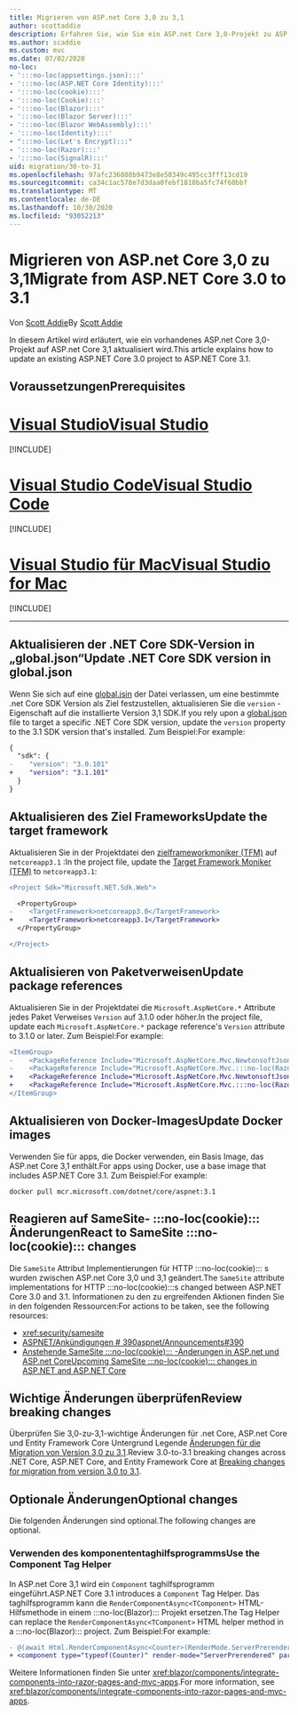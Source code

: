 ```yaml
---
title: Migrieren von ASP.net Core 3,0 zu 3,1
author: scottaddie
description: Erfahren Sie, wie Sie ein ASP.net Core 3,0-Projekt zu ASP.net Core 3,1 migrieren.
ms.author: scaddie
ms.custom: mvc
ms.date: 07/02/2020
no-loc:
- ':::no-loc(appsettings.json):::'
- ':::no-loc(ASP.NET Core Identity):::'
- ':::no-loc(cookie):::'
- ':::no-loc(Cookie):::'
- ':::no-loc(Blazor):::'
- ':::no-loc(Blazor Server):::'
- ':::no-loc(Blazor WebAssembly):::'
- ':::no-loc(Identity):::'
- ":::no-loc(Let's Encrypt):::"
- ':::no-loc(Razor):::'
- ':::no-loc(SignalR):::'
uid: migration/30-to-31
ms.openlocfilehash: 97afc236808b9473e8e50349c495cc3fff13cd19
ms.sourcegitcommit: ca34c1ac578e7d3daa0febf1810ba5fc74f60bbf
ms.translationtype: MT
ms.contentlocale: de-DE
ms.lasthandoff: 10/30/2020
ms.locfileid: "93052213"
---
```

# <a name="migrate-from-aspnet-core-30-to-31"></a><span data-ttu-id="1a37f-103">Migrieren von ASP.net Core 3,0 zu 3,1</span><span class="sxs-lookup"><span data-stu-id="1a37f-103">Migrate from ASP.NET Core 3.0 to 3.1</span></span>

<span data-ttu-id="1a37f-104">Von [Scott Addie](https://github.com/scottaddie)</span><span class="sxs-lookup"><span data-stu-id="1a37f-104">By [Scott Addie](https://github.com/scottaddie)</span></span>

<span data-ttu-id="1a37f-105">In diesem Artikel wird erläutert, wie ein vorhandenes ASP.net Core 3,0-Projekt auf ASP.net Core 3,1 aktualisiert wird.</span><span class="sxs-lookup"><span data-stu-id="1a37f-105">This article explains how to update an existing ASP.NET Core 3.0 project to ASP.NET Core 3.1.</span></span>

## <a name="prerequisites"></a><span data-ttu-id="1a37f-106">Voraussetzungen</span><span class="sxs-lookup"><span data-stu-id="1a37f-106">Prerequisites</span></span>

# <a name="visual-studio"></a>[<span data-ttu-id="1a37f-107">Visual Studio</span><span class="sxs-lookup"><span data-stu-id="1a37f-107">Visual Studio</span></span>](#tab/visual-studio)

[!INCLUDE[](~/includes/net-core-prereqs-vs-3.1.md)]

# <a name="visual-studio-code"></a>[<span data-ttu-id="1a37f-108">Visual Studio Code</span><span class="sxs-lookup"><span data-stu-id="1a37f-108">Visual Studio Code</span></span>](#tab/visual-studio-code)

[!INCLUDE[](~/includes/net-core-prereqs-vsc-3.1.md)]

# <a name="visual-studio-for-mac"></a>[<span data-ttu-id="1a37f-109">Visual Studio für Mac</span><span class="sxs-lookup"><span data-stu-id="1a37f-109">Visual Studio for Mac</span></span>](#tab/visual-studio-mac)

[!INCLUDE[](~/includes/net-core-prereqs-mac-3.1.md)]

---

## <a name="update-net-core-sdk-version-in-globaljson"></a><span data-ttu-id="1a37f-110">Aktualisieren der .NET Core SDK-Version in „global.json“</span><span class="sxs-lookup"><span data-stu-id="1a37f-110">Update .NET Core SDK version in global.json</span></span>

<span data-ttu-id="1a37f-111">Wenn Sie sich auf eine [global.jsin](/dotnet/core/tools/global-json) der Datei verlassen, um eine bestimmte .net Core SDK Version als Ziel festzustellen, aktualisieren Sie die `version` -Eigenschaft auf die installierte Version 3,1 SDK.</span><span class="sxs-lookup"><span data-stu-id="1a37f-111">If you rely upon a [global.json](/dotnet/core/tools/global-json) file to target a specific .NET Core SDK version, update the `version` property to the 3.1 SDK version that's installed.</span></span> <span data-ttu-id="1a37f-112">Zum Beispiel:</span><span class="sxs-lookup"><span data-stu-id="1a37f-112">For example:</span></span>

```diff
{
  "sdk": {
-    "version": "3.0.101"
+    "version": "3.1.101"
  }
}
```

## <a name="update-the-target-framework"></a><span data-ttu-id="1a37f-113">Aktualisieren des Ziel Frameworks</span><span class="sxs-lookup"><span data-stu-id="1a37f-113">Update the target framework</span></span>

<span data-ttu-id="1a37f-114">Aktualisieren Sie in der Projektdatei den [zielframeworkmoniker (TFM)](/dotnet/standard/frameworks) auf `netcoreapp3.1` :</span><span class="sxs-lookup"><span data-stu-id="1a37f-114">In the project file, update the [Target Framework Moniker (TFM)](/dotnet/standard/frameworks) to `netcoreapp3.1`:</span></span>

```diff
<Project Sdk="Microsoft.NET.Sdk.Web">

  <PropertyGroup>
-    <TargetFramework>netcoreapp3.0</TargetFramework>
+    <TargetFramework>netcoreapp3.1</TargetFramework>
  </PropertyGroup>

</Project>
```

## <a name="update-package-references"></a><span data-ttu-id="1a37f-115">Aktualisieren von Paketverweisen</span><span class="sxs-lookup"><span data-stu-id="1a37f-115">Update package references</span></span>

<span data-ttu-id="1a37f-116">Aktualisieren Sie in der Projektdatei die `Microsoft.AspNetCore.*` Attribute jedes Paket Verweises `Version` auf 3.1.0 oder höher.</span><span class="sxs-lookup"><span data-stu-id="1a37f-116">In the project file, update each `Microsoft.AspNetCore.*` package reference's `Version` attribute to 3.1.0 or later.</span></span> <span data-ttu-id="1a37f-117">Zum Beispiel:</span><span class="sxs-lookup"><span data-stu-id="1a37f-117">For example:</span></span>

```diff
<ItemGroup>
-    <PackageReference Include="Microsoft.AspNetCore.Mvc.NewtonsoftJson" Version="3.0.0" />
-    <PackageReference Include="Microsoft.AspNetCore.Mvc.:::no-loc(Razor):::.RuntimeCompilation" Version="3.0.0" Condition="'$(Configuration)' == 'Debug'" />
+    <PackageReference Include="Microsoft.AspNetCore.Mvc.NewtonsoftJson" Version="3.1.1" />
+    <PackageReference Include="Microsoft.AspNetCore.Mvc.:::no-loc(Razor):::.RuntimeCompilation" Version="3.1.1" Condition="'$(Configuration)' == 'Debug'" />
</ItemGroup>
```

## <a name="update-docker-images"></a><span data-ttu-id="1a37f-118">Aktualisieren von Docker-Images</span><span class="sxs-lookup"><span data-stu-id="1a37f-118">Update Docker images</span></span>

<span data-ttu-id="1a37f-119">Verwenden Sie für apps, die Docker verwenden, ein Basis Image, das ASP.net Core 3,1 enthält.</span><span class="sxs-lookup"><span data-stu-id="1a37f-119">For apps using Docker, use a base image that includes ASP.NET Core 3.1.</span></span> <span data-ttu-id="1a37f-120">Zum Beispiel:</span><span class="sxs-lookup"><span data-stu-id="1a37f-120">For example:</span></span>

```console
docker pull mcr.microsoft.com/dotnet/core/aspnet:3.1
```

## <a name="react-to-samesite-no-loccookie-changes"></a><span data-ttu-id="1a37f-121">Reagieren auf SameSite- :::no-loc(cookie)::: Änderungen</span><span class="sxs-lookup"><span data-stu-id="1a37f-121">React to SameSite :::no-loc(cookie)::: changes</span></span>

<span data-ttu-id="1a37f-122">Die `SameSite` Attribut Implementierungen für HTTP :::no-loc(cookie)::: s wurden zwischen ASP.net Core 3,0 und 3,1 geändert.</span><span class="sxs-lookup"><span data-stu-id="1a37f-122">The `SameSite` attribute implementations for HTTP :::no-loc(cookie):::s changed between ASP.NET Core 3.0 and 3.1.</span></span> <span data-ttu-id="1a37f-123">Informationen zu den zu ergreifenden Aktionen finden Sie in den folgenden Ressourcen:</span><span class="sxs-lookup"><span data-stu-id="1a37f-123">For actions to be taken, see the following resources:</span></span>

* <xref:security/samesite>
* [<span data-ttu-id="1a37f-124">ASPNET/Ankündigungen # 390</span><span class="sxs-lookup"><span data-stu-id="1a37f-124">aspnet/Announcements#390</span></span>](https://github.com/aspnet/Announcements/issues/390)
* <span data-ttu-id="1a37f-125">[Anstehende SameSite :::no-loc(cookie)::: -Änderungen in ASP.net und ASP.net Core](https://devblogs.microsoft.com/aspnet/upcoming-samesite-:::no-loc(cookie):::-changes-in-asp-net-and-asp-net-core/)</span><span class="sxs-lookup"><span data-stu-id="1a37f-125">[Upcoming SameSite :::no-loc(cookie)::: changes in ASP.NET and ASP.NET Core](https://devblogs.microsoft.com/aspnet/upcoming-samesite-:::no-loc(cookie):::-changes-in-asp-net-and-asp-net-core/)</span></span>

## <a name="review-breaking-changes"></a><span data-ttu-id="1a37f-126">Wichtige Änderungen überprüfen</span><span class="sxs-lookup"><span data-stu-id="1a37f-126">Review breaking changes</span></span>

<span data-ttu-id="1a37f-127">Überprüfen Sie 3,0-zu-3,1-wichtige Änderungen für .net Core, ASP.net Core und Entity Framework Core Untergrund Legende [Änderungen für die Migration von Version 3,0 zu 3,1](/dotnet/core/compatibility/3.0-3.1).</span><span class="sxs-lookup"><span data-stu-id="1a37f-127">Review 3.0-to-3.1 breaking changes across .NET Core, ASP.NET Core, and Entity Framework Core at [Breaking changes for migration from version 3.0 to 3.1](/dotnet/core/compatibility/3.0-3.1).</span></span>

## <a name="optional-changes"></a><span data-ttu-id="1a37f-128">Optionale Änderungen</span><span class="sxs-lookup"><span data-stu-id="1a37f-128">Optional changes</span></span>

<span data-ttu-id="1a37f-129">Die folgenden Änderungen sind optional.</span><span class="sxs-lookup"><span data-stu-id="1a37f-129">The following changes are optional.</span></span>

### <a name="use-the-component-tag-helper"></a><span data-ttu-id="1a37f-130">Verwenden des komponententaghilfsprogramms</span><span class="sxs-lookup"><span data-stu-id="1a37f-130">Use the Component Tag Helper</span></span>

<span data-ttu-id="1a37f-131">In ASP.net Core 3,1 wird ein `Component` taghilfsprogramm eingeführt.</span><span class="sxs-lookup"><span data-stu-id="1a37f-131">ASP.NET Core 3.1 introduces a `Component` Tag Helper.</span></span> <span data-ttu-id="1a37f-132">Das taghilfsprogramm kann die `RenderComponentAsync<TComponent>` HTML-Hilfsmethode in einem :::no-loc(Blazor)::: Projekt ersetzen.</span><span class="sxs-lookup"><span data-stu-id="1a37f-132">The Tag Helper can replace the `RenderComponentAsync<TComponent>` HTML helper method in a :::no-loc(Blazor)::: project.</span></span> <span data-ttu-id="1a37f-133">Zum Beispiel:</span><span class="sxs-lookup"><span data-stu-id="1a37f-133">For example:</span></span>

```diff
- @(await Html.RenderComponentAsync<Counter>(RenderMode.ServerPrerendered, new { IncrementAmount = 10 }))
+ <component type="typeof(Counter)" render-mode="ServerPrerendered" param-IncrementAmount="10" />
```

<span data-ttu-id="1a37f-134">Weitere Informationen finden Sie unter <xref:blazor/components/integrate-components-into-razor-pages-and-mvc-apps>.</span><span class="sxs-lookup"><span data-stu-id="1a37f-134">For more information, see <xref:blazor/components/integrate-components-into-razor-pages-and-mvc-apps>.</span></span>
